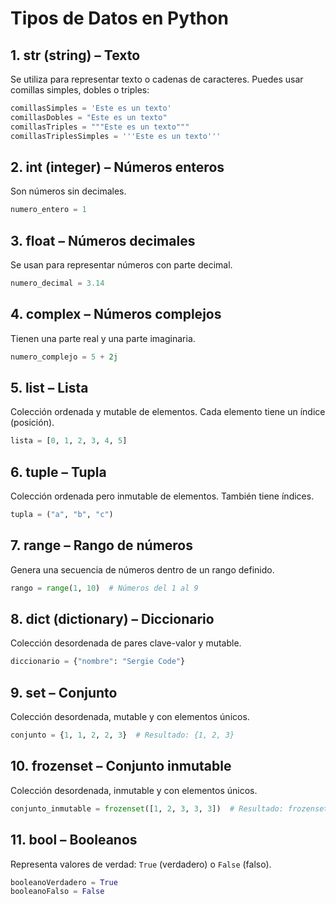 # Tipos de Datos en Python

## 1. str (string) – Texto

Se utiliza para representar texto o cadenas de caracteres. Puedes usar comillas simples, dobles o triples:

```python
comillasSimples = 'Este es un texto'
comillasDobles = "Este es un texto"
comillasTriples = """Este es un texto"""
comillasTriplesSimples = '''Este es un texto'''
```

## 2. int (integer) – Números enteros

Son números sin decimales.

```python
numero_entero = 1
```

## 3. float – Números decimales

Se usan para representar números con parte decimal.

```python
numero_decimal = 3.14
```

## 4. complex – Números complejos

Tienen una parte real y una parte imaginaria.

```python
numero_complejo = 5 + 2j
```

## 5. list – Lista

Colección ordenada y mutable de elementos. Cada elemento tiene un índice (posición).

```python
lista = [0, 1, 2, 3, 4, 5]
```

## 6. tuple – Tupla

Colección ordenada pero inmutable de elementos. También tiene índices.

```python
tupla = ("a", "b", "c")
```

## 7. range – Rango de números

Genera una secuencia de números dentro de un rango definido.

```python
rango = range(1, 10)  # Números del 1 al 9
```

## 8. dict (dictionary) – Diccionario

Colección desordenada de pares clave-valor y mutable.

```python
diccionario = {"nombre": "Sergie Code"}
```

## 9. set – Conjunto

Colección desordenada, mutable y con elementos únicos.

```python
conjunto = {1, 1, 2, 2, 3}  # Resultado: {1, 2, 3}
```

## 10. frozenset – Conjunto inmutable

Colección desordenada, inmutable y con elementos únicos.

```python
conjunto_inmutable = frozenset([1, 2, 3, 3, 3])  # Resultado: frozenset({1, 2, 3})
```

## 11. bool – Booleanos

Representa valores de verdad: `True` (verdadero) o `False` (falso).

```python
booleanoVerdadero = True
booleanoFalso = False
```
